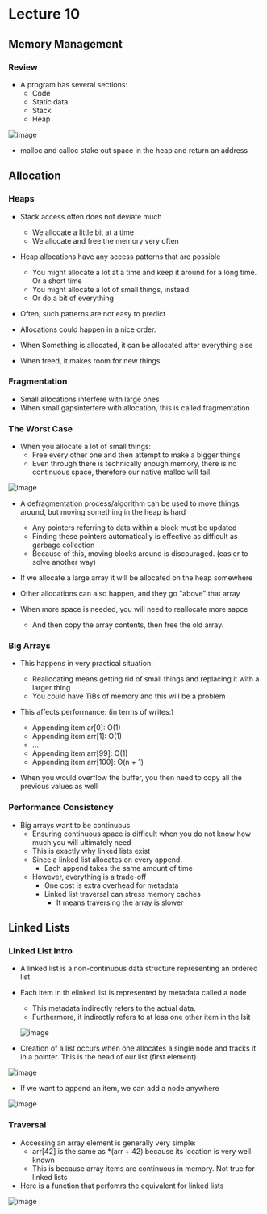 # Lecture 10

## Memory Management

### Review

* A program has several sections:
  * Code
  * Static data
  * Stack
  * Heap
 
![image](https://github.com/clester331/0449/assets/122314614/c9421d19-a6ce-4df9-937f-4952a287525d)

 * malloc and calloc stake out space in the heap and return an address

## Allocation

### Heaps

* Stack access often does not deviate much
  * We allocate a little bit at a time
  * We allocate and free the memory very often

* Heap allocations have any access patterns that are possible
  * You might allocate a lot at a time and keep it around for a long time. Or a short time
  * You might allocate a lot of small things, instead.
  * Or do a bit of everything

* Often, such patterns are not easy to predict
  
* Allocations could happen in a nice order.
* When Something is allocated, it can be allocated after everything else
* When freed, it makes room for new things

### Fragmentation

* Small allocations interfere with large ones
* When small gapsinterfere with allocation, this is called fragmentation

### The Worst Case

* When you allocate a lot of small things:
  * Free every other one and then attempt to make a bigger things
  * Even through there is technically enough memory, there is no continuous space, therefore our native malloc will fail.

![image](https://github.com/clester331/0449/assets/122314614/a2680460-4a20-4ef6-8bd3-32dd1de0d79e)

* A defragmentation process/algorithm can be used to move things around, but moving something in the heap is hard
  * Any pointers referring to data within a block must be updated
  * Finding these pointers automatically is effective as difficult as garbage collection
  * Because of this, moving blocks around is discouraged. (easier to solve another way)
 
* If we allocate a large array it will be allocated on the heap somewhere
* Other allocations can also happen, and they go "above" that array
* When more space is needed, you will need to reallocate more sapce
  * And then copy the array contents, then free the old array.
 
### Big Arrays

* This happens in very practical situation:
  * Reallocating means getting rid of small things and replacing it with a larger thing
  * You could have TiBs of memory and this will be a problem
 
* This affects performance: (in terms of writes:)
  * Appending item ar[0]: O(1)
  * Appending item arr[1]: O(1)
  * ...
  * Appending item arr[99]: O(1)
  * Appending item arr[100]: O(n + 1)
 
* When you would overflow the buffer, you then need to copy all the previous values as well

### Performance Consistency

* Big arrays want to be continuous
  * Ensuring continuous space is difficult when you do not know how much you will ultimately need
  * This is exactly why linked lists exist
  * Since a linked list allocates on every append.
    * Each append takes the same amount of time
  * However, everything is a trade-off
    * One cost is extra overhead for metadata
    * Linked list traversal can stress memory caches
      * It means traversing the array is slower

## Linked Lists

### Linked List Intro

* A linked list is a non-continuous data structure representing an ordered list

* Each item in th elinked list is represented by metadata called a node
  * This metadata indirectly refers to the actual data.
  * Furthermore, it indirectly refers to at leas one other item in the lsit
    
  ![image](https://github.com/clester331/0449/assets/122314614/1ea5f13a-28ce-4d40-a5a4-0fb833a0a4d4)

* Creation of a list occurs when one allocates a single node and tracks it in a pointer. This is the head of our list (first element)
  
![image](https://github.com/clester331/0449/assets/122314614/1e7b73c4-59f7-4c37-a4cc-d1024dc880bb)

* If we want to append an item, we can add a node anywhere

![image](https://github.com/clester331/0449/assets/122314614/7df9748d-40d3-4ff3-8dea-bc0231cba067)

### Traversal

* Accessing an array element is generally very simple:
  * arr[42] is the same as *(arr + 42) because its location is very well known
  * This is because array items are continuous in memory. Not true for linked lists
* Here is a function that perfomrs the equivalent for linked lists

![image](https://github.com/clester331/0449/assets/122314614/b0cc379b-067e-46b0-8117-8be91021459a)
  


 
